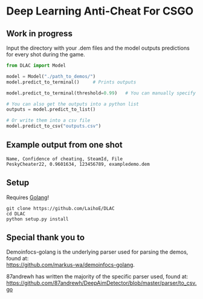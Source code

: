 # Deep Learning Anti-Cheat For CSGO

## Work in progress  

Input the directory with your .dem files and the model outputs predictions for every shot during the game.

```python
from DLAC import Model

model = Model("./path_to_demos/")
model.predict_to_terminal()     # Prints outputs

model.predict_to_terminal(threshold=0.99)   # You can manually specify threshold, 0.95 by default

# You can also get the outputs into a python list
outputs = model.predict_to_list()

# Or write them into a csv file
model.predict_to_csv("outputs.csv")
```

## Example output from one shot  
```CSV
Name, Confidence of cheating, SteamId, File
PeskyCheater22, 0.9601634, 123456789, exampledemo.dem
```
## Setup
Requires [Golang](https://golang.org/dl/)!
```
git clone https://github.com/LaihoE/DLAC  
cd DLAC
python setup.py install
```



## Special thank you to
Demoinfocs-golang is the underlying parser used for parsing the demos, found at:  
https://github.com/markus-wa/demoinfocs-golang.  

87andrewh has written the majority of the specific parser used, found at: https://github.com/87andrewh/DeepAimDetector/blob/master/parser/to_csv.go